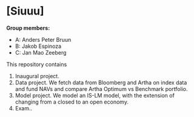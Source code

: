 # \[Siuuu]

**Group members:**
- A: Anders Peter Bruun
- B: Jakob Espinoza
- C: Jan Mao Zeeberg

This repository contains  
1. Inaugural project. 
2. Data project. We fetch data from Bloomberg and Artha on index data and fund NAVs and compare Artha Optimum vs Benchmark portfolio.
3. Model project. We model an IS-LM model, with the extension of changing from a closed to an open economy. 
4. Exam..
